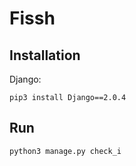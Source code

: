 # Fissh

## Installation

Django:

```
pip3 install Django==2.0.4
```

## Run

```
python3 manage.py check_i
```
